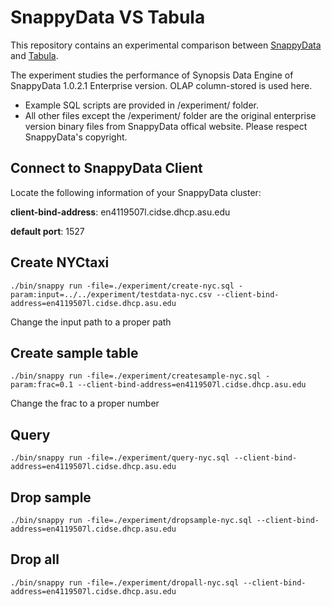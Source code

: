 # SnappyData VS Tabula

This repository contains an experimental comparison between [SnappyData](https://www.snappydata.io/) and [Tabula](https://github.com/jiayuasu/tabula).

The experiment studies the performance of Synopsis Data Engine of SnappyData 1.0.2.1 Enterprise version. OLAP column-stored is used here.

* Example SQL scripts are provided in /experiment/ folder.
* All other files except the /experiment/ folder are the original enterprise version binary files from SnappyData offical website. Please respect SnappyData's copyright.


## Connect to SnappyData Client

Locate the following information of your SnappyData cluster:

**client-bind-address**: en4119507l.cidse.dhcp.asu.edu

**default port**: 1527

## Create NYCtaxi

```
./bin/snappy run -file=./experiment/create-nyc.sql -param:input=../../experiment/testdata-nyc.csv --client-bind-address=en4119507l.cidse.dhcp.asu.edu
```

Change the input path to a proper path

## Create sample table

```
./bin/snappy run -file=./experiment/createsample-nyc.sql -param:frac=0.1 --client-bind-address=en4119507l.cidse.dhcp.asu.edu
```

Change the frac to a proper number

## Query

```
./bin/snappy run -file=./experiment/query-nyc.sql --client-bind-address=en4119507l.cidse.dhcp.asu.edu
```

## Drop sample

```
./bin/snappy run -file=./experiment/dropsample-nyc.sql --client-bind-address=en4119507l.cidse.dhcp.asu.edu
```

## Drop all

```
./bin/snappy run -file=./experiment/dropall-nyc.sql --client-bind-address=en4119507l.cidse.dhcp.asu.edu
```
